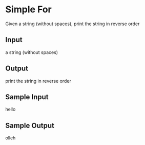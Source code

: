 # Simple For

Given a string (without spaces), print the string in reverse order

## Input
a string (without spaces)

## Output
print the string in reverse order

## Sample Input
hello

## Sample Output
olleh

